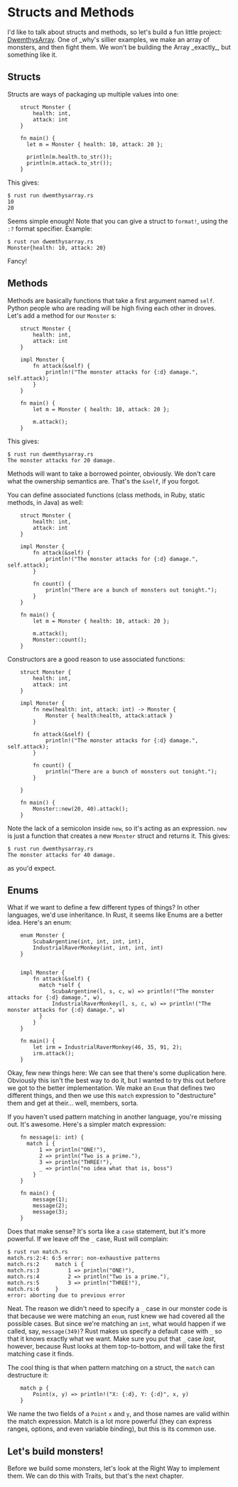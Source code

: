 Structs and Methods
===================

I'd like to talk about structs and methods, so let's build a fun little
project:
[DwemthysArray](http://mislav.uniqpath.com/poignant-guide/dwemthy/). One
of \_why's sillier examples, we make an array of monsters, and then
fight them. We won't be building the Array \_exactly\_, but something
like it.

Structs
-------

Structs are ways of packaging up multiple values into one:

~~~ {.rust}
    struct Monster {
        health: int,
        attack: int
    }

    fn main() {
      let m = Monster { health: 10, attack: 20 };

      println(m.health.to_str());
      println(m.attack.to_str());
    }
~~~

This gives:

    $ rust run dwemthysarray.rs
    10
    20

Seems simple enough! Note that you can give a struct to `format!`, using
the `:?` format specifier. Example:

    $ rust run dwemthysarray.rs
    Monster{health: 10, attack: 20}


Fancy!

Methods
-------

Methods are basically functions that take a first argument named `self`.
Python people who are reading will be high fiving each other in droves.
Let's add a method for our `Monster` s:

~~~ {.rust}
    struct Monster {
        health: int,
        attack: int
    }

    impl Monster {
        fn attack(&self) {
            println!("The monster attacks for {:d} damage.", self.attack);
        }
    }

    fn main() {
        let m = Monster { health: 10, attack: 20 };

        m.attack();
    }
~~~

This gives:

    $ rust run dwemthysarray.rs
    The monster attacks for 20 damage.

Methods will want to take a borrowed pointer, obviously. We don't care
what the ownership semantics are. That's the `&self`, if you forgot.

You can define associated functions (class methods, in Ruby, static
methods, in Java) as well:

~~~ {.rust}
    struct Monster {
        health: int,
        attack: int
    }

    impl Monster {
        fn attack(&self) {
            println!("The monster attacks for {:d} damage.", self.attack);
        }

        fn count() {
            println("There are a bunch of monsters out tonight.");
        }
    }

    fn main() {
        let m = Monster { health: 10, attack: 20 };

        m.attack();
        Monster::count();
    }
~~~

Constructors are a good reason to use associated functions:

~~~ {.rust}
    struct Monster {
        health: int,
        attack: int
    }

    impl Monster {
        fn new(health: int, attack: int) -> Monster {
            Monster { health:health, attack:attack }
        }

        fn attack(&self) {
            println!("The monster attacks for {:d} damage.", self.attack);
        }

        fn count() {
            println("There are a bunch of monsters out tonight.");
        }

    }

    fn main() {
        Monster::new(20, 40).attack();
    }
~~~

Note the lack of a semicolon inside `new`, so it's acting as an
expression. `new` is just a function that creates a new `Monster`
struct and returns it. This gives:

    $ rust run dwemthysarray.rs
    The monster attacks for 40 damage.

as you'd expect.

Enums
-----

What if we want to define a few different types of things? In other
languages, we'd use inheritance. In Rust, it seems like Enums are a
better idea. Here's an enum:

~~~ {.rust}
    enum Monster {
        ScubaArgentine(int, int, int, int),
        IndustrialRaverMonkey(int, int, int, int)
    }


    impl Monster {
        fn attack(&self) {
          match *self {
              ScubaArgentine(l, s, c, w) => println!("The monster attacks for {:d} damage.", w),
              IndustrialRaverMonkey(l, s, c, w) => println!("The monster attacks for {:d} damage.", w)
          }
        }
    }

    fn main() {
        let irm = IndustrialRaverMonkey(46, 35, 91, 2);
        irm.attack();
    }
~~~

Okay, few new things here: We can see that there's some duplication
here. Obviously this isn't the best way to do it, but I wanted to try
this out before we got to the better implementation. We make an `Enum`
that defines two different things, and then we use this `match`
expression to "destructure" them and get at their... well, members,
sorta.

If you haven't used pattern matching in another language, you're missing
out. It's awesome. Here's a simpler match expression:

~~~ {.rust}
    fn message(i: int) {
      match i {
          1 => println("ONE!"),
          2 => println("Two is a prime."),
          3 => println("THREE!"),
          _ => println("no idea what that is, boss")
        }
    }

    fn main() {
        message(1);
        message(2);
        message(3);
    }
~~~

Does that make sense? It's sorta like a `case` statement, but it's more
powerful. If we leave off the `_` case, Rust will complain:

    $ rust run match.rs
    match.rs:2:4: 6:5 error: non-exhaustive patterns
    match.rs:2     match i {
    match.rs:3         1 => println("ONE!"),
    match.rs:4         2 => println("Two is a prime."),
    match.rs:5         3 => println("THREE!"),
    match.rs:6     }
    error: aborting due to previous error

Neat. The reason we didn't need to specify a `_` case in our monster code
is that because we were matching an `enum`, rust knew we had covered all
the possible cases. But since we're matching an `int`, what would happen
if we called, say, `message(349)`? Rust makes us specify a default case
with `_` so that it knows exactly what we want. Make sure you put that
`_` case _last_, however, because Rust looks at them top-to-bottom, and
will take the first matching case it finds.

The cool thing is that when pattern matching on a struct, the `match`
can destructure it:

~~~ {.rust}
    match p {
        Point(x, y) => println!("X: {:d}, Y: {:d}", x, y)
    }
~~~

We name the two fields of a `Point` `x` and `y`, and those names are
valid within the match expression. Match is a lot more powerful (they
can express ranges, options, and even variable binding), but this is its
common use.

Let's build monsters!
---------------------

Before we build some monsters, let's look at the Right Way to implement
them. We can do this with Traits, but that's the next chapter.
